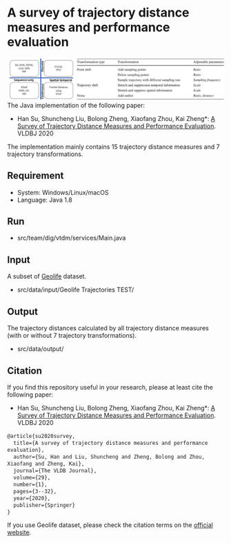 # A survey of trajectory distance measures and performance evaluation
![figure](figure.jpg)
The Java implementation of the following paper:
- Han Su, Shuncheng Liu, Bolong Zheng, Xiaofang Zhou, Kai Zheng*: [A Survey of Trajectory Distance Measures and Performance Evaluation](https://leoshuncheng.github.io/pap/vldbj_2020_su.pdf). VLDBJ 2020

The implementation mainly contains 15 trajectory distance measures and 7 trajectory transformations.

## Requirement
- System: Windows/Linux/macOS
- Language: Java 1.8

## Run
- src/team/dig/vtdm/services/Main.java

## Input
A subset of [Geolife](https://www.microsoft.com/en-us/research/publication/geolife-gps-trajectory-dataset-user-guide/) dataset.
- src/data/input/Geolife Trajectories TEST/




## Output
The trajectory distances calculated by all trajectory distance measures (with or without 7 trajectory transformations).
- src/data/output/

## Citation
If you find this repository useful in your research, please at least cite the following paper:


- Han Su, Shuncheng Liu, Bolong Zheng, Xiaofang Zhou, Kai Zheng*: [A Survey of Trajectory Distance Measures and Performance Evaluation](https://leoshuncheng.github.io/pap/vldbj_2020_su.pdf). VLDBJ 2020


```
@article{su2020survey,
  title={A survey of trajectory distance measures and performance evaluation},
  author={Su, Han and Liu, Shuncheng and Zheng, Bolong and Zhou, Xiaofang and Zheng, Kai},
  journal={The VLDB Journal},
  volume={29},
  number={1},
  pages={3--32},
  year={2020},
  publisher={Springer}
}
```

If you use Geolife dataset, please check the citation terms on the [official website](https://www.microsoft.com/en-us/research/publication/geolife-gps-trajectory-dataset-user-guide/).

